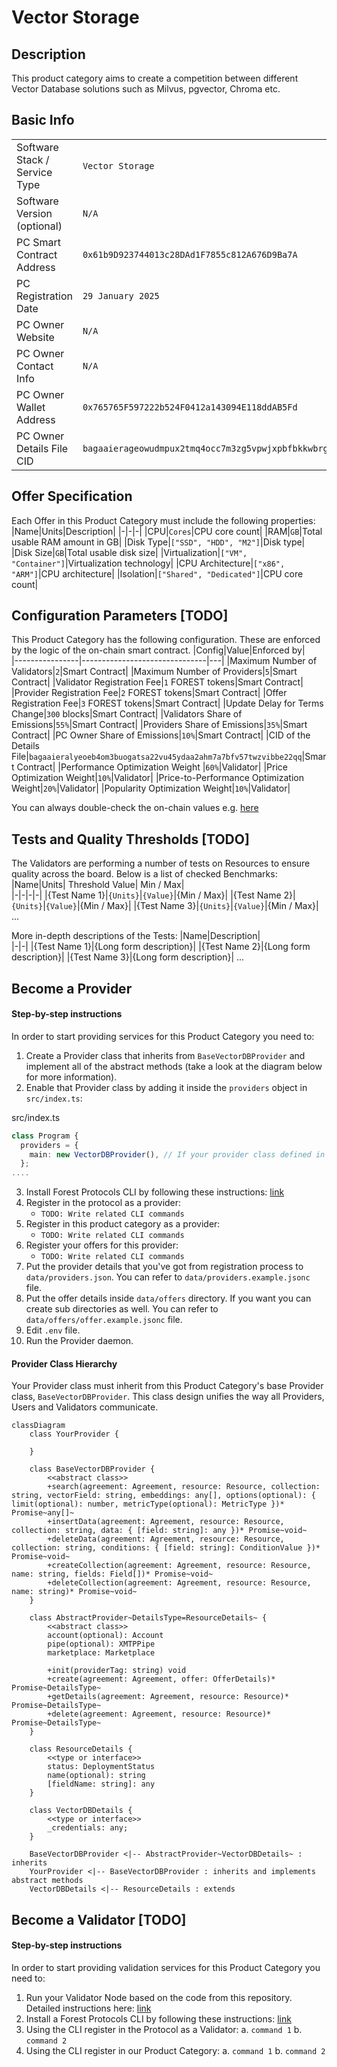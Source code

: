 # Vector Storage

## Description

This product category aims to create a competition between different Vector Database solutions such as Milvus, pgvector, Chroma etc.

## Basic Info

|                               |                                                                 |
| ----------------------------- | --------------------------------------------------------------- |
| Software Stack / Service Type | `Vector Storage`                                                |
| Software Version (optional)   | `N/A`                                                           |
| PC Smart Contract Address     | `0x61b9D923744013c28DAd1F7855c812A676D9Ba7A`                    |
| PC Registration Date          | `29 January 2025`                                               |
| PC Owner Website              | `N/A`                                                           |
| PC Owner Contact Info         | `N/A`                                                           |
| PC Owner Wallet Address       | `0x765765F597222b524F0412a143094E118ddAB5Fd`                    |
| PC Owner Details File CID     | `bagaaierageowudmpux2tmq4occ7m3zg5vpwjxpbfbkkwbrgvzwrquep5fzmq` |

## Offer Specification

Each Offer in this Product Category must include the following properties:
|Name|Units|Description|
|-|-|-|
|CPU|`Cores`|CPU core count|
|RAM|`GB`|Total usable RAM amount in GB|
|Disk Type|`["SSD", "HDD", "M2"]`|Disk type|
|Disk Size|`GB`|Total usable disk size|
|Virtualization|`["VM", "Container"]`|Virtualization technology|
|CPU Architecture|`["x86", "ARM"]`|CPU architecture|
|Isolation|`["Shared", "Dedicated"]`|CPU core count|

## Configuration Parameters [TODO]

This Product Category has the following configuration. These are enforced by the logic of the on-chain smart contract.
|Config|Value|Enforced by|  
|----------------|-------------------------------|---|
|Maximum Number of Validators|`2`|Smart Contract|
|Maximum Number of Providers|`5`|Smart Contract|
|Validator Registration Fee|`1` FOREST tokens|Smart Contract|
|Provider Registration Fee|`2` FOREST tokens|Smart Contract|
|Offer Registration Fee|`3` FOREST tokens|Smart Contract|
|Update Delay for Terms Change|`300` blocks|Smart Contract|
|Validators Share of Emissions|`55%`|Smart Contract|
|Providers Share of Emissions|`35%`|Smart Contract|
|PC Owner Share of Emissions|`10%`|Smart Contract|
|CID of the Details File|`bagaaieralyeoeb4om3buogatsa22vu45ydaa2ahm7a7bfv57twzvibbe22qq`|Smart Contract|
|Performance Optimization Weight |`60%`|Validator|
|Price Optimization Weight|`10%`|Validator|
|Price-to-Performance Optimization Weight|`20%`|Validator|
|Popularity Optimization Weight|`10%`|Validator|

You can always double-check the on-chain values e.g. [here](https://sepolia-optimism.etherscan.io/address/0x61b9D923744013c28DAd1F7855c812A676D9Ba7A#readContract)

## Tests and Quality Thresholds [TODO]

The Validators are performing a number of tests on Resources to ensure quality across the board. Below is a list of checked Benchmarks:
|Name|Units| Threshold Value| Min / Max|  
|-|-|-|-|
|{Test Name 1}|`{Units}`|`{Value}`|{Min / Max}|
|{Test Name 2}|`{Units}`|`{Value}`|{Min / Max}|
|{Test Name 3}|`{Units}`|`{Value}`|{Min / Max}|
...

More in-depth descriptions of the Tests:
|Name|Description|  
|-|-|
|{Test Name 1}|{Long form description}|
|{Test Name 2}|{Long form description}|
|{Test Name 3}|{Long form description}|
...

## Become a Provider

#### Step-by-step instructions

In order to start providing services for this Product Category you need to:

1. Create a Provider class that inherits from `BaseVectorDBProvider` and implement all of the abstract methods (take a look at the diagram below for more information).
2. Enable that Provider class by adding it inside the `providers` object in `src/index.ts`:

src/index.ts

```typescript
class Program {
  providers = {
    main: new VectorDBProvider(), // If your provider class defined in another name, update here
  };
....
```

3. Install Forest Protocols CLI by following these instructions: [link](https://github.com/Forest-Protocols/forest-cli)
4. Register in the protocol as a provider:
   - `TODO: Write related CLI commands`
5. Register in this product category as a provider:
   - `TODO: Write related CLI commands`
6. Register your offers for this provider:
   - `TODO: Write related CLI commands`
7. Put the provider details that you've got from registration process to `data/providers.json`. You can refer to `data/providers.example.jsonc` file.
8. Put the offer details inside `data/offers` directory. If you want you can create sub directories as well. You can refer to `data/offers/offer.example.jsonc` file.
9. Edit `.env` file.
10. Run the Provider daemon.

#### Provider Class Hierarchy

Your Provider class must inherit from this Product Category's base Provider class, `BaseVectorDBProvider`. This class design unifies the way all Providers, Users and Validators communicate.

```mermaid
classDiagram
	class YourProvider {

	}

	class BaseVectorDBProvider {
		<<abstract class>>
		+search(agreement: Agreement, resource: Resource, collection: string, vectorField: string, embeddings: any[], options(optional): { limit(optional): number, metricType(optional): MetricType })* Promise~any[]~
		+insertData(agreement: Agreement, resource: Resource, collection: string, data: { [field: string]: any })* Promise~void~
		+deleteData(agreement: Agreement, resource: Resource, collection: string, conditions: { [field: string]: ConditionValue })* Promise~void~
		+createCollection(agreement: Agreement, resource: Resource, name: string, fields: Field[])* Promise~void~
		+deleteCollection(agreement: Agreement, resource: Resource, name: string)* Promise~void~
	}

	class AbstractProvider~DetailsType=ResourceDetails~ {
		<<abstract class>>
		account(optional): Account
		pipe(optional): XMTPPipe
		marketplace: Marketplace

		+init(providerTag: string) void
		+create(agreement: Agreement, offer: OfferDetails)* Promise~DetailsType~
		+getDetails(agreement: Agreement, resource: Resource)* Promise~DetailsType~
		+delete(agreement: Agreement, resource: Resource)* Promise~DetailsType~
	}

	class ResourceDetails {
		<<type or interface>>
		status: DeploymentStatus
		name(optional): string
		[fieldName: string]: any
	}

	class VectorDBDetails {
		<<type or interface>>
		_credentials: any;
	}

	BaseVectorDBProvider <|-- AbstractProvider~VectorDBDetails~ : inherits
	YourProvider <|-- BaseVectorDBProvider : inherits and implements abstract methods
	VectorDBDetails <|-- ResourceDetails : extends
```

## Become a Validator [TODO]

#### Step-by-step instructions

In order to start providing validation services for this Product Category you need to:

1. Run your Validator Node based on the code from this repository. Detailed instructions here: [link](https://github.com/this_repo/validator/README.md)
2. Install a Forest Protocols CLI by following these instructions: [link](https://github.com/forest-protocols/cli....)
3. Using the CLI register in the Protocol as a Validator:
   a. `command 1`
   b. `command 2`
4. Using the CLI register in our Product Category:
   a. `command 1`
   b. `command 2`
